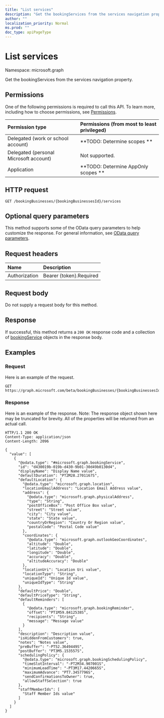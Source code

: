 ```yaml
---
title: "List services"
description: "Get the bookingServices from the services navigation property."
author: ""
localization_priority: Normal
ms.prod: ""
doc_type: apiPageType
---
```


# List services

Namespace: microsoft.graph

Get the bookingServices from the services navigation property.

## Permissions
One of the following permissions is required to call this API. To learn more, including how to choose permissions, see [Permissions](/concepts/permissions-reference.md).

|Permission type|Permissions (from most to least privileged)|
|:---|:---|
|Delegated (work or school account)|**TODO: Determine scopes **|
|Delegated (personal Microsoft account)|Not supported.|
|Application|**TODO: Determine AppOnly scopes **|

## HTTP request
<!-- {
  "blockType": "ignored"
}
-->
``` http
GET /bookingBusinesses/{bookingBusinessesId}/services
```

## Optional query parameters
This method supports some of the OData query parameters to help customize the response. For general information, see [OData query parameters](/graph/query-parameters).

## Request headers
|Name|Description|
|:---|:---|
|Authorization|Bearer {token}.Required|

## Request body
Do not supply a request body for this method.

## Response
If successful, this method returns a `200 OK` response code and a collection of [bookingService](../resources/bookingservice.md) objects in the response body.

## Examples

### Request
Here is an example of the request.
<!-- {
  "blockType": "request",
  "name": "get_bookingservice"
}
-->
``` http
GET https://graph.microsoft.com/beta/bookingBusinesses/{bookingBusinessesId}/services
```

### Response
Here is an example of the response. Note: The response object shown here may be truncated for brevity. All of the properties will be returned from an actual call.
<!-- {
  "blockType": "response",
  "truncated": true,
  "@odata.type": "collection(microsoft.graph.bookingservice)"
}
-->
``` http
HTTP/1.1 200 OK
Content-Type: application/json
Content-Length: 2096

{
  "value": [
    {
      "@odata.type": "#microsoft.graph.bookingService",
      "id": "d430019b-019b-d430-9b01-30d49b0130d4",
      "displayName": "Display Name value",
      "defaultDuration": "PT2M28.2701167S",
      "defaultLocation": {
        "@odata.type": "microsoft.graph.location",
        "locationEmailAddress": "Location Email Address value",
        "address": {
          "@odata.type": "microsoft.graph.physicalAddress",
          "type": "String",
          "postOfficeBox": "Post Office Box value",
          "street": "Street value",
          "city": "City value",
          "state": "State value",
          "countryOrRegion": "Country Or Region value",
          "postalCode": "Postal Code value"
        },
        "coordinates": {
          "@odata.type": "microsoft.graph.outlookGeoCoordinates",
          "altitude": "Double",
          "latitude": "Double",
          "longitude": "Double",
          "accuracy": "Double",
          "altitudeAccuracy": "Double"
        },
        "locationUri": "Location Uri value",
        "locationType": "String",
        "uniqueId": "Unique Id value",
        "uniqueIdType": "String"
      },
      "defaultPrice": "Double",
      "defaultPriceType": "String",
      "defaultReminders": [
        {
          "@odata.type": "microsoft.graph.bookingReminder",
          "offset": "PT1M59.8412538S",
          "recipients": "String",
          "message": "Message value"
        }
      ],
      "description": "Description value",
      "isHiddenFromCustomers": true,
      "notes": "Notes value",
      "preBuffer": "-PT52.3649449S",
      "postBuffer": "PT3M5.153557S",
      "schedulingPolicy": {
        "@odata.type": "microsoft.graph.bookingSchedulingPolicy",
        "timeSlotInterval": "-PT2M34.907001S",
        "minimumLeadTime": "-PT3M17.4420665S",
        "maximumAdvance": "PT7.3457796S",
        "sendConfirmationsToOwner": true,
        "allowStaffSelection": true
      },
      "staffMemberIds": [
        "Staff Member Ids value"
      ]
    }
  ]
}
```

